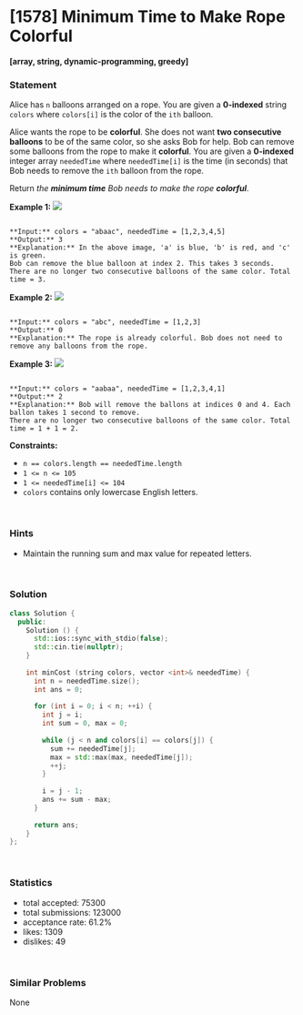 # [1578] Minimum Time to Make Rope Colorful

**[array, string, dynamic-programming, greedy]**

### Statement

Alice has `n` balloons arranged on a rope. You are given a **0-indexed** string `colors` where `colors[i]` is the color of the `ith` balloon.

Alice wants the rope to be **colorful**. She does not want **two consecutive balloons** to be of the same color, so she asks Bob for help. Bob can remove some balloons from the rope to make it **colorful**. You are given a **0-indexed** integer array `neededTime` where `neededTime[i]` is the time (in seconds) that Bob needs to remove the `ith` balloon from the rope.

Return *the **minimum time** Bob needs to make the rope **colorful***.


**Example 1:**
![](https://assets.leetcode.com/uploads/2021/12/13/ballon1.jpg)

```

**Input:** colors = "abaac", neededTime = [1,2,3,4,5]
**Output:** 3
**Explanation:** In the above image, 'a' is blue, 'b' is red, and 'c' is green.
Bob can remove the blue balloon at index 2. This takes 3 seconds.
There are no longer two consecutive balloons of the same color. Total time = 3.
```

**Example 2:**
![](https://assets.leetcode.com/uploads/2021/12/13/balloon2.jpg)

```

**Input:** colors = "abc", neededTime = [1,2,3]
**Output:** 0
**Explanation:** The rope is already colorful. Bob does not need to remove any balloons from the rope.

```

**Example 3:**
![](https://assets.leetcode.com/uploads/2021/12/13/balloon3.jpg)

```

**Input:** colors = "aabaa", neededTime = [1,2,3,4,1]
**Output:** 2
**Explanation:** Bob will remove the ballons at indices 0 and 4. Each ballon takes 1 second to remove.
There are no longer two consecutive balloons of the same color. Total time = 1 + 1 = 2.

```

**Constraints:**
* `n == colors.length == neededTime.length`
* `1 <= n <= 105`
* `1 <= neededTime[i] <= 104`
* `colors` contains only lowercase English letters.


<br>

### Hints

- Maintain the running sum and max value for repeated letters.

<br>

### Solution

```cpp
class Solution {
  public:
    Solution () {
      std::ios::sync_with_stdio(false);
      std::cin.tie(nullptr);
    }
  
    int minCost (string colors, vector <int>& neededTime) {
      int n = neededTime.size();
      int ans = 0;
      
      for (int i = 0; i < n; ++i) {
        int j = i;
        int sum = 0, max = 0;
        
        while (j < n and colors[i] == colors[j]) {
          sum += neededTime[j];
          max = std::max(max, neededTime[j]);
          ++j;
        }
        
        i = j - 1;
        ans += sum - max;
      }
      
      return ans;
    }
};
```

<br>

### Statistics

- total accepted: 75300
- total submissions: 123000
- acceptance rate: 61.2%
- likes: 1309
- dislikes: 49

<br>

### Similar Problems

None
